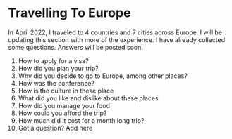 # Travelling To Europe

In April 2022, I traveled to 4 countries and 7 cities across Europe. I will be updating this section with more of the experience. I have already collected some questions. Answers will be posted soon.

1. How to apply for a visa?
2. How did you plan your trip?
3. Why did you decide to go to Europe, among other places?
4. How was the conference?
5. How is the culture in these place
6. What did you like and dislike about these places
7. How did you manage your food
8. How could you afford the trip?
9. How much did it cost for a month long trip?
10. Got a question? Add here
